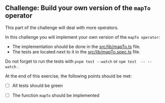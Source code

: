 ## Challenge: Build your own version of the `mapTo` operator

This part of the challenge will deal with more operators. 

In this challenge you will implement your own version of the `mapTo operator`:
- The implementation should be done in the [src/lib/mapTo.ts](../src/lib/mapTo.ts) file.
- The tests are located next to it in the [src/lib/mapTo.spec.ts](../src/lib/mapTo.spec.ts) file. 

Do not forget to run the tests with `pnpm test --watch` or `npm test  -- --watch` . 

At the end of this exercise, the following points should be met:
- [ ] All tests should be green
- [ ] The function `mapTo` should be implemented

